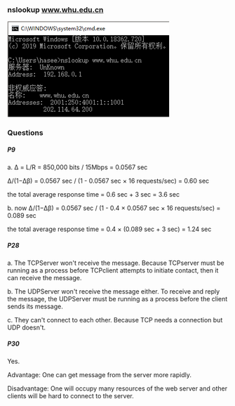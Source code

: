 ### nslookup www.whu.edu.cn
![nslookup](https://github.com/wyl99/1/blob/master/4/1.PNG)

### Questions
##### P9
a. Δ = L/R = 850,000 bits / 15Mbps = 0.0567 sec

Δ/(1−Δβ) = 0.0567 sec / (1 - 0.0567 sec &times; 16 requests/sec) = 0.60 sec

the total average response time = 0.6 sec + 3 sec = 3.6 sec

b. now Δ/(1−Δβ) =  0.0567 sec / (1 - 0.4 &times; 0.0567 sec &times; 16 requests/sec) = 0.089 sec

the total average response time = 0.4 &times; (0.089 sec + 3 sec) = 1.24 sec

##### P28
a. The TCPServer won't receive the message. Because TCPserver must be running as a process before TCPclient attempts to initiate contact, then it can receive the message.

b. The UDPServer won't receive the message either. To receive and reply the message, the UDPServer must be running as a process before the client sends its message.

c. They can't connect to each other. Because TCP needs a connection but UDP doesn't.

##### P30
Yes.

Advantage: One can get message from the server more rapidly.

Disadvantage: One will occupy many resources of the web server and other clients will be hard to connect to the server.
